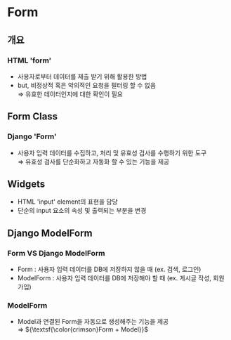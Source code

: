 # Form
## 개요
### HTML 'form'
- 사용자로부터 데이터를 제출 받기 위해 활용한 방법
- but, 비정상적 혹은 악의적인 요청을 필터링 할 수 없음<br>
⇒ 유효한 데이터인지에 대한 확인이 필요

## Form Class
### Django 'Form'
- 사용자 입력 데이터를 수집하고, 처리 및 유효성 검사를 수행하기 위한 도구<br>
⇒ 유효성 검사를 단순화하고 자동화 할 수 있는 기능을 제공

## Widgets
- HTML 'input' element의 표현을 담당
- 단순의 input 요소의 속성 및 출력되는 부분을 변경

## Django ModelForm
### Form VS Django ModelForm
- Form : 사용자 입력 데이터를 DB에 저장하지 않을 때 (ex. 검색, 로그인)
- ModelForm : 사용자 입력 데이터를 DB에 저장해야 할 때 (ex. 게시글 작성, 회원가입)

### ModelForm
- Model과 연결된 Form을 자동으로 생성해주는 기능을 제공<br>
⇒ ${\textsf{\color{crimson}Form + Model}}$
